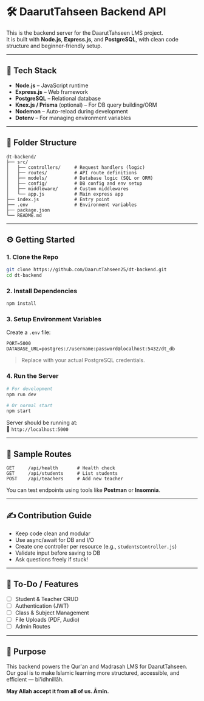 # 🛠️ DaarutTahseen Backend API

This is the backend server for the DaarutTahseen LMS project.  
It is built with **Node.js**, **Express.js**, and **PostgreSQL**, with clean code structure and beginner-friendly setup.

---

## 🚀 Tech Stack

- **Node.js** – JavaScript runtime
- **Express.js** – Web framework
- **PostgreSQL** – Relational database
- **Knex.js / Prisma** (optional) – For DB query building/ORM
- **Nodemon** – Auto-reload during development
- **Dotenv** – For managing environment variables

---

## 📁 Folder Structure

```
dt-backend/
├── src/
│   ├── controllers/     # Request handlers (logic)
│   ├── routes/          # API route definitions
│   ├── models/          # Database logic (SQL or ORM)
│   ├── config/          # DB config and env setup
│   ├── middleware/      # Custom middlewares
│   └── app.js           # Main express app
├── index.js             # Entry point
├── .env                 # Environment variables
├── package.json
└── README.md
```

---

## ⚙️ Getting Started

### 1. Clone the Repo

```bash
git clone https://github.com/DaarutTahseen25/dt-backend.git
cd dt-backend
```

### 2. Install Dependencies

```bash
npm install
```

### 3. Setup Environment Variables

Create a `.env` file:

```env
PORT=5000
DATABASE_URL=postgres://username:password@localhost:5432/dt_db
```

> Replace with your actual PostgreSQL credentials.

### 4. Run the Server

```bash
# For development
npm run dev

# Or normal start
npm start
```

Server should be running at:  
📍 `http://localhost:5000`

---

## 🧪 Sample Routes

```http
GET     /api/health       # Health check
GET     /api/students     # List students
POST    /api/teachers     # Add new teacher
```

You can test endpoints using tools like **Postman** or **Insomnia**.

---

## ✍️ Contribution Guide

- Keep code clean and modular
- Use async/await for DB and I/O
- Create one controller per resource (e.g., `studentsController.js`)
- Validate input before saving to DB
- Ask questions freely if stuck!

---

## 📌 To-Do / Features

- [ ] Student & Teacher CRUD
- [ ] Authentication (JWT)
- [ ] Class & Subject Management
- [ ] File Uploads (PDF, Audio)
- [ ] Admin Routes

---

## 🕋 Purpose

This backend powers the Qur'an and Madrasah LMS for DaarutTahseen.  
Our goal is to make Islamic learning more structured, accessible, and efficient — bi'idhnillāh.

**May Allah accept it from all of us. Āmīn.**